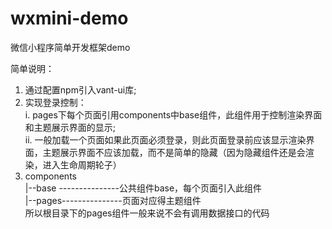 # wxmini-demo
微信小程序简单开发框架demo

简单说明：  
1. 通过配置npm引入vant-ui库;  
2. 实现登录控制：  
    i. pages下每个页面引用components中base组件，此组件用于控制渲染界面和主题展示界面的显示;  
   ii. 一般加载一个页面如果此页面必须登录，则此页面登录前应该显示渲染界面，主题展示界面不应该加载，而不是简单的隐藏（因为隐藏组件还是会渲染，进入生命周期轮子）  
3. components  
     |--base ---------------公共组件base，每个页面引入此组件  
     |--pages---------------页面对应得主题组件  
     所以根目录下的pages组件一般来说不会有调用数据接口的代码
     
